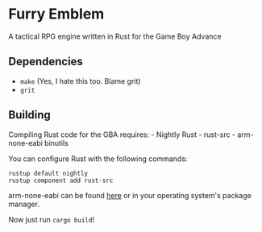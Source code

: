 # Furry Emblem

A tactical RPG engine written in Rust for the Game Boy Advance

## Dependencies

- `make` (Yes, I hate this too. Blame grit)
- `grit`

## Building

Compiling Rust code for the GBA requires:
	- Nightly Rust
	- rust-src
	- arm-none-eabi binutils

You can configure Rust with the following commands:
```
rustup default nightly
rustup component add rust-src
```

arm-none-eabi can be found [here](https://developer.arm.com/downloads/-/arm-gnu-toolchain-downloads) or in your operating system's package manager.

Now just run `cargo build`!
